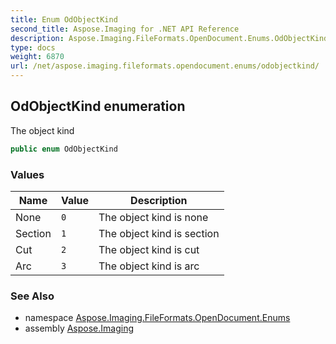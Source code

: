 ```yaml
---
title: Enum OdObjectKind
second_title: Aspose.Imaging for .NET API Reference
description: Aspose.Imaging.FileFormats.OpenDocument.Enums.OdObjectKind enum. The object kind
type: docs
weight: 6870
url: /net/aspose.imaging.fileformats.opendocument.enums/odobjectkind/
---
```

## OdObjectKind enumeration

The object kind

```csharp
public enum OdObjectKind
```

### Values

| Name | Value | Description |
| --- | --- | --- |
| None | `0` | The object kind is none |
| Section | `1` | The object kind is section |
| Cut | `2` | The object kind is cut |
| Arc | `3` | The object kind is arc |

### See Also

* namespace [Aspose.Imaging.FileFormats.OpenDocument.Enums](../../aspose.imaging.fileformats.opendocument.enums/)
* assembly [Aspose.Imaging](../../)


